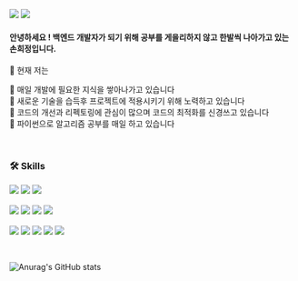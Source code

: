

<!-- <div align="center"> -->
<p>
<a href="https://heejung-gjt.github.io/"><img src="https://img.shields.io/badge/BLOG-44A833?style=flat-square&logo=Blogger&logoColor=white"/></a>
<img src="https://img.shields.io/badge/hee980313@gmail.com-EA4335?style=flat-square&logo=gmail&logoColor=white"/> </p>

#### 안녕하세요 ! 백엔드 개발자가 되기 위해 공부를 게을리하지 않고 한발씩 나아가고 있는 손희정입니다.    
🙆 현재 저는      

🌱 매일 개발에 필요한 지식을 쌓아나가고 있습니다   
🌱 새로운 기술을 습득후 프로젝트에 적용시키기 위해 노력하고 있습니다   
🌱 코드의 개선과 리펙토링에 관심이 많으며 코드의 최적화를 신경쓰고 있습니다   
🌱 파이썬으로 알고리즘 공부를 매일 하고 있습니다



<br>

### 🛠️ Skills

<p>
<img src="https://img.shields.io/badge/HTML5-E34F26?style=flat-square&logo=html5&logoColor=white"/>  
<img src="https://img.shields.io/badge/CSS3-1572B6?style=flat-square&logo=css3&logoColor=white"/>
<img src="https://img.shields.io/badge/JavaScript-F7DF1E?style=flat-square&logo=javascript&logoColor=black"/> <br><br>
<img src="https://img.shields.io/badge/Django-092E20?style=flat-square&logo=django&logoColor=ffff"/>
<img src="https://img.shields.io/badge/Python-3776AB?style=flat-square&logo=python&logoColor=white"/>    
<img src="https://img.shields.io/badge/MySQL-4479A1?style=flat-square&logo=mysql&logoColor=white"/>  
<img src="https://img.shields.io/badge/aws-232F3E?style=flat-square&logo=amazon&logoColor=white"><br><br>
<img src="https://img.shields.io/badge/linux-FCC624?style=flat-square&logo=linux&logoColor=black">
<img src="https://img.shields.io/badge/git-F05032?style=flat-square&logo=git&logoColor=white">
<img src="https://img.shields.io/badge/slack-4A154B?style=flat-square&logo=slack&logoColor=white">
<img src="https://img.shields.io/badge/github-181717?style=flat-square&logo=github&logoColor=white">
<img src="https://img.shields.io/badge/visual studio code-007ACC?style=flat-square&logo=visualstudiocode&logoColor=white">

</p>

<br>

![Anurag's GitHub stats](https://github-readme-stats.vercel.app/api?username=heejung-gjt&show_icons=true&theme=tokyonight)

